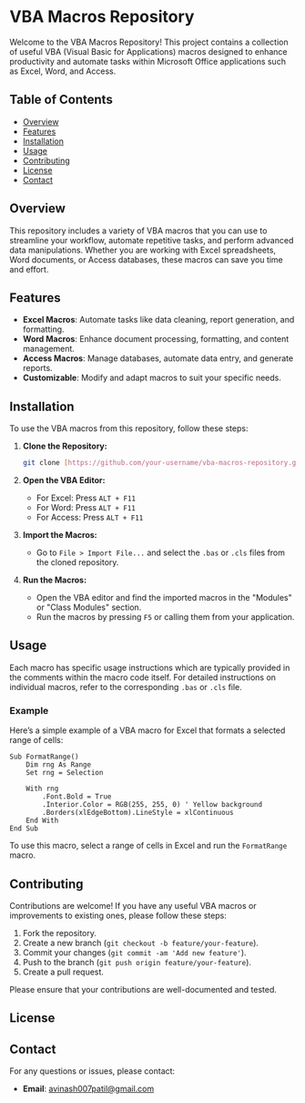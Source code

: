 # VBA Macros Repository

Welcome to the VBA Macros Repository! This project contains a collection of useful VBA (Visual Basic for Applications) macros designed to enhance productivity and automate tasks within Microsoft Office applications such as Excel, Word, and Access.

## Table of Contents

- [Overview](#overview)
- [Features](#features)
- [Installation](#installation)
- [Usage](#usage)
- [Contributing](#contributing)
- [License](#license)
- [Contact](#contact)

## Overview

This repository includes a variety of VBA macros that you can use to streamline your workflow, automate repetitive tasks, and perform advanced data manipulations. Whether you are working with Excel spreadsheets, Word documents, or Access databases, these macros can save you time and effort.

## Features

- **Excel Macros**: Automate tasks like data cleaning, report generation, and formatting.
- **Word Macros**: Enhance document processing, formatting, and content management.
- **Access Macros**: Manage databases, automate data entry, and generate reports.
- **Customizable**: Modify and adapt macros to suit your specific needs.

## Installation

To use the VBA macros from this repository, follow these steps:

1. **Clone the Repository:**

   ```bash
   git clone [https://github.com/your-username/vba-macros-repository.git](https://github.com/avpatil-automation/VBA-Macros.git)


2. **Open the VBA Editor:**
   - For Excel: Press `ALT + F11`
   - For Word: Press `ALT + F11`
   - For Access: Press `ALT + F11`

3. **Import the Macros:**
   - Go to `File > Import File...` and select the `.bas` or `.cls` files from the cloned repository.

4. **Run the Macros:**
   - Open the VBA editor and find the imported macros in the "Modules" or "Class Modules" section.
   - Run the macros by pressing `F5` or calling them from your application.

## Usage

Each macro has specific usage instructions which are typically provided in the comments within the macro code itself. For detailed instructions on individual macros, refer to the corresponding `.bas` or `.cls` file.

### Example

Here’s a simple example of a VBA macro for Excel that formats a selected range of cells:

```vba
Sub FormatRange()
    Dim rng As Range
    Set rng = Selection
    
    With rng
        .Font.Bold = True
        .Interior.Color = RGB(255, 255, 0) ' Yellow background
        .Borders(xlEdgeBottom).LineStyle = xlContinuous
    End With
End Sub
```

To use this macro, select a range of cells in Excel and run the `FormatRange` macro.

## Contributing

Contributions are welcome! If you have any useful VBA macros or improvements to existing ones, please follow these steps:

1. Fork the repository.
2. Create a new branch (`git checkout -b feature/your-feature`).
3. Commit your changes (`git commit -am 'Add new feature'`).
4. Push to the branch (`git push origin feature/your-feature`).
5. Create a pull request.

Please ensure that your contributions are well-documented and tested.

## License



## Contact

For any questions or issues, please contact:

- **Email**: avinash007patil@gmail.com

```
